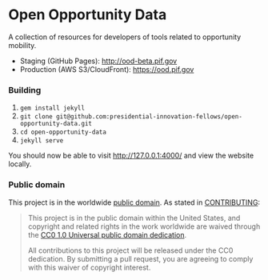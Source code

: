 # Open Opportunity Data

A collection of resources for developers of tools related to opportunity mobility.

* Staging (GitHub Pages): http://ood-beta.pif.gov
* Production (AWS S3/CloudFront): https://ood.pif.gov

### Building

1. `gem install jekyll`
2. `git clone git@github.com:presidential-innovation-fellows/open-opportunity-data.git`
3. `cd open-opportunity-data`
4. `jekyll serve`

You should now be able to visit http://127.0.0.1:4000/ and view the website locally.

### Public domain

This project is in the worldwide [public domain](LICENSE.md). As stated in [CONTRIBUTING](CONTRIBUTING.md):

> This project is in the public domain within the United States, and copyright and related rights in the work worldwide are waived through the [CC0 1.0 Universal public domain dedication](https://creativecommons.org/publicdomain/zero/1.0/).
>
> All contributions to this project will be released under the CC0 dedication. By submitting a pull request, you are agreeing to comply with this waiver of copyright interest.
